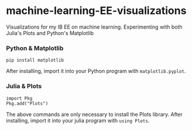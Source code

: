 # machine-learning-EE-visualizations
Visualizations for my IB EE on machine learning. Experimenting with both Julia's Plots and Python's Matplotlib

### Python & Matplotlib

`pip install matplotlib`

After installing, import it into your Python program with `matplotlib.pyplot`.

### Julia & Plots

```
import Pkg
Pkg.add("Plots")
```
The above commands are only necessary to install the Plots library. After installing, import it into your julia program with `using Plots`.